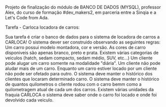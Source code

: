 Projeto de finalização do módulo de BANCO DE DADOS (MYSQL), professor Alex, do curso de formação #dev_makers2, em parceria entre a Sinqia e a Let's Code from Ada.

Tarefa - Carloca locadora de carros:

Sua tarefa é criar o banco de dados para o sistema de locadora de carros a CARLOCA! O sistema dever ser construido observando as seguintes regras: Um carro possui modelo montadora, cor e versão. As cores de carro disponiveis são apenas branco, preto e prata. Existem várias categorias de veiculos (hatch, sedam compacto, sedam médio, SUV, etc...) Um cliente pode alugar um carro somente na modalidade "diária". Um cliente não pode aludar mais de um carro. Enquanto um carro estiver locado por um cliente não pode ser ofetado para outro. O sistema deve manter o histórico dos clientes que locaram determinado carro. O sistema deve manter o histórico de quantos quilometros o cliente rodou com o carro bemm como a quilometragem atual de cada um dos carros. Existem várias unidades da fraquia CARLOCA o sistema deve saber onde o carro foi locado e onde foi devolvido cada veiculo.
